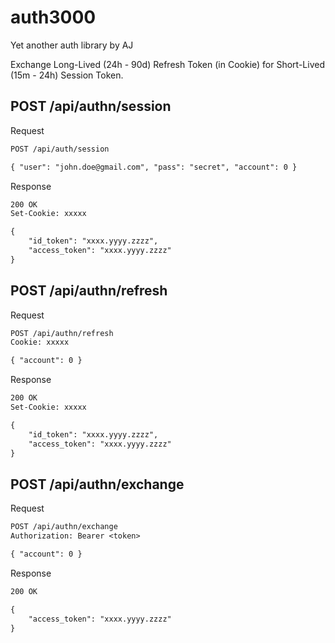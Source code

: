 # auth3000

Yet another auth library by AJ

Exchange Long-Lived (24h - 90d) Refresh Token (in Cookie) for Short-Lived (15m - 24h) Session Token.

## POST /api/authn/session

Request

```txt
POST /api/auth/session

{ "user": "john.doe@gmail.com", "pass": "secret", "account": 0 }
```

Response

```txt
200 OK
Set-Cookie: xxxxx

{
    "id_token": "xxxx.yyyy.zzzz",
    "access_token": "xxxx.yyyy.zzzz"
}
```

## POST /api/authn/refresh

Request

```txt
POST /api/authn/refresh
Cookie: xxxxx

{ "account": 0 }
```

Response

```txt
200 OK
Set-Cookie: xxxxx

{
    "id_token": "xxxx.yyyy.zzzz",
    "access_token": "xxxx.yyyy.zzzz"
}
```

## POST /api/authn/exchange

Request

```txt
POST /api/authn/exchange
Authorization: Bearer <token>

{ "account": 0 }
```

Response

```txt
200 OK

{
    "access_token": "xxxx.yyyy.zzzz"
}
```
